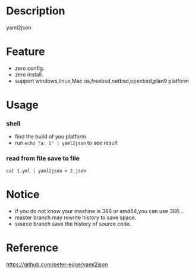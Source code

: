 Description
===================
yaml2json 

Feature
====================
* zero config.
* zero install.
* support windows,linux,Mac os,freebsd,netbsd,openbsd,plan9 platform

Usage
====================
### shell
* find the build of you platform
* run `echo "a: 1" | yaml2json` to see result

### read from file save to file
```
cat 1.yml | yaml2json > 2.json
```

Notice
=====================
* if you do not know your mashine is 386 or amd64,you can use 386...
* master branch may rewrite history to save space.
* source branch save the history of source code.

Reference
====================
https://github.com/peter-edge/yaml2json
